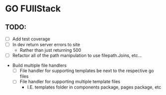 # GO FUllStack

## TODO: 
- [ ] Add test coverage
- [ ] In dev return server errors to site
  - Rather than just returning 500
- [ ] Refactor all of the path manipulation to use filepath.Joins, etc...
- Build multiple file handlers
  - [ ] File handler for supporting templates be next to the respective go files
  - [ ] File handler for supporting multiple template files
    - I.E. templates folder in components package, pages package, etc
